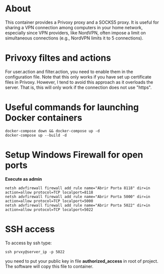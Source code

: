 # About

This container provides a Privoxy proxy and a SOCKS5 proxy. It is useful for sharing a VPN connection among computers in your home network, especially since VPN providers, like NordVPN, often impose a limit on simultaneous connections (e.g., NordVPN limits it to 5 connections).

# Privoxy filtes and actions

For user.action and filter.action, you need to enable them in the configuration file. Note that this only works if you have set up certificate files in Privoxy. However, I tend to avoid this approach as it overloads the server. That is, this will only work if the connection does not use "https".

# Useful commands for launching Docker containers

```
docker-compose down && docker-compose up -d
docker-compose up --build -d
```
<!-- docker build --progress=plain -t proxy . PRIVOXY_PORT=8118 SOCKS5_PORT=5000 docker-compose up --build -d -->

# Setup Windows Firewall for open ports

__Execute as admin__
```
netsh advfirewall firewall add rule name="Abrir Porta 8118" dir=in action=allow protocol=TCP localport=8118
netsh advfirewall firewall add rule name="Abrir Porta 5000" dir=in action=allow protocol=TCP localport=5000
netsh advfirewall firewall add rule name="Abrir Porta 5022" dir=in action=allow protocol=TCP localport=5022
```
# SSH access
To access by ssh type:
```
ssh prvxy@server_ip -p 5022
```
you need to put your public key in file __authorized_access__ in root of project. The software will copy this file to container.